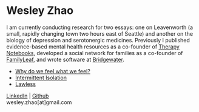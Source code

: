 # Wesley Zhao
I am currently conducting research for two essays: one on Leavenworth (a small, rapidly changing town two hours east of Seattle) and another on the biology of depression and serotonergic medicines. Previously I published evidence-based mental health resources as a co-founder of [Therapy Notebooks](https://www.therapynotebooks.com), developed a social network for families as a co-founder of [FamilyLeaf](https://techcrunch.com/2013/07/01/origami-labs-acquires-familyleaf-a-competing-private-social-network-for-families/), and wrote software at [Bridgewater](https://www.bridgewater.com/#principles-culture).

- [Why do we feel what we feel?](https://zhao.substack.com/)
- [Intermittent Isolation](/intermittent-isolation)
- [Lawless](/lawless)


[LinkedIn](https://www.linkedin.com/in/wesleyzhao/) | [Github](https://github.com/wesleyzhao)  
wesley.zhao[at]gmail.com
